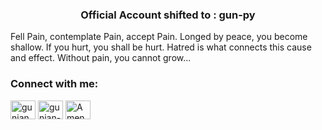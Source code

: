 <h3 align="center">Official Account shifted to : gun-py</h3>

Fell Pain, contemplate Pain, accept Pain. Longed by peace, you become shallow. If you hurt, you shall be hurt. Hatred is what connects this cause and effect. Without pain, you cannot grow...

<h3 align="left">Connect with me:</h3>
<p align="left">
<a href="https://twitter.com/gunjanh1999" target="blank"><img align="center" src="https://raw.githubusercontent.com/rahuldkjain/github-profile-readme-generator/master/src/images/icons/Social/twitter.svg" alt="gunjanh1999" height="30" width="40" /></a>
<a href="https://linkedin.com/in/gunjan-h-5624a51a4" target="blank"><img align="center" src="https://raw.githubusercontent.com/rahuldkjain/github-profile-readme-generator/master/src/images/icons/Social/linked-in-alt.svg" alt="gunjan-h-5624a51a4" height="30" width="40" /></a>
<a href="https://discord.gg/Amenotejikara#9364" target="blank"><img align="center" src="https://raw.githubusercontent.com/rahuldkjain/github-profile-readme-generator/master/src/images/icons/Social/discord.svg" alt="Amenotejikara#9364" height="30" width="40" /></a>
</p>


